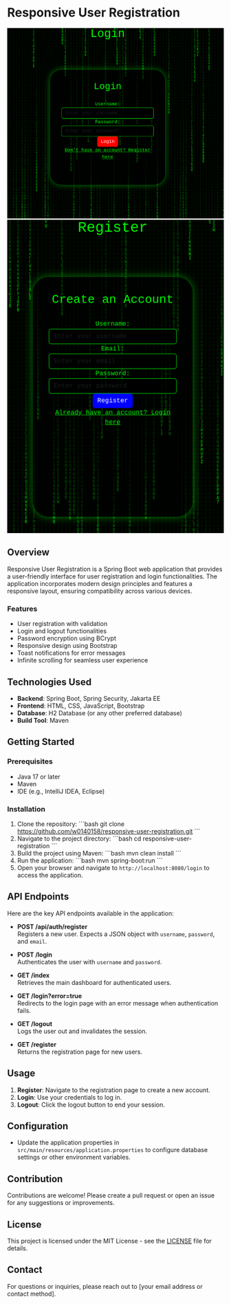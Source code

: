 
# Responsive User Registration

![Login Screenshot](login.png)
![Login Screenshot](register.png)


## Overview

Responsive User Registration is a Spring Boot web application that provides a user-friendly interface for user registration and login functionalities. The application incorporates modern design principles and features a responsive layout, ensuring compatibility across various devices.

### Features

- User registration with validation
- Login and logout functionalities
- Password encryption using BCrypt
- Responsive design using Bootstrap
- Toast notifications for error messages
- Infinite scrolling for seamless user experience

## Technologies Used

- **Backend**: Spring Boot, Spring Security, Jakarta EE
- **Frontend**: HTML, CSS, JavaScript, Bootstrap
- **Database**: H2 Database (or any other preferred database)
- **Build Tool**: Maven

## Getting Started

### Prerequisites

- Java 17 or later
- Maven
- IDE (e.g., IntelliJ IDEA, Eclipse)

### Installation

1. Clone the repository:
   \`\`\`bash
   git clone https://github.com/w0140158/responsive-user-registration.git
   \`\`\`
2. Navigate to the project directory:
   \`\`\`bash
   cd responsive-user-registration
   \`\`\`
3. Build the project using Maven:
   \`\`\`bash
   mvn clean install
   \`\`\`
4. Run the application:
   \`\`\`bash
   mvn spring-boot:run
   \`\`\`
5. Open your browser and navigate to `http://localhost:8080/login` to access the application.

## API Endpoints

Here are the key API endpoints available in the application:

- **POST /api/auth/register**  
  Registers a new user. Expects a JSON object with `username`, `password`, and `email`.
  
- **POST /login**  
  Authenticates the user with `username` and `password`.

- **GET /index**  
  Retrieves the main dashboard for authenticated users.

- **GET /login?error=true**  
  Redirects to the login page with an error message when authentication fails.

- **GET /logout**  
  Logs the user out and invalidates the session.

- **GET /register**  
  Returns the registration page for new users.

## Usage

1. **Register**: Navigate to the registration page to create a new account.
2. **Login**: Use your credentials to log in.
3. **Logout**: Click the logout button to end your session.

## Configuration

- Update the application properties in `src/main/resources/application.properties` to configure database settings or other environment variables.

## Contribution

Contributions are welcome! Please create a pull request or open an issue for any suggestions or improvements.

## License

This project is licensed under the MIT License - see the [LICENSE](LICENSE) file for details.

## Contact

For questions or inquiries, please reach out to [your email address or contact method].
